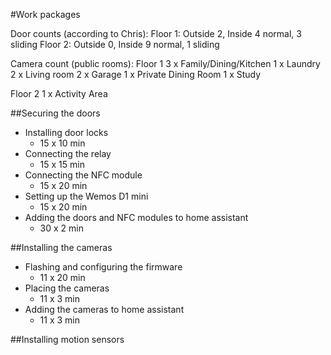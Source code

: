 #Work packages

Door counts (according to Chris):
Floor 1: Outside 2, Inside 4 normal, 3 sliding
Floor 2: Outside 0, Inside 9 normal, 1 sliding

Camera count (public rooms):
Floor 1
3 x Family/Dining/Kitchen
1 x Laundry
2 x Living room
2 x Garage
1 x Private Dining Room
1 x Study

Floor 2
1 x Activity Area

##Securing the doors
- Installing door locks
  * 15 x 10 min
- Connecting the relay
  * 15 x 15 min
- Connecting the NFC module
  * 15 x 20 min
- Setting up the Wemos D1 mini
  * 15 x 20 min
- Adding the doors and NFC modules to home assistant
  * 30 x 2 min
  
##Installing the cameras
- Flashing and configuring the firmware
  * 11 x 20 min
- Placing the cameras
  * 11 x 3 min
- Adding the cameras to home assistant
  * 11 x 3 min

##Installing motion sensors

